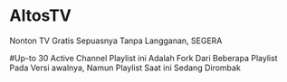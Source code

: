 # AltosTV
Nonton TV Gratis Sepuasnya Tanpa Langganan, SEGERA


#Up-to 30 Active Channel
Playlist ini Adalah Fork Dari Beberapa Playlist Pada Versi awalnya, Namun Playlist Saat ini Sedang Dirombak 
